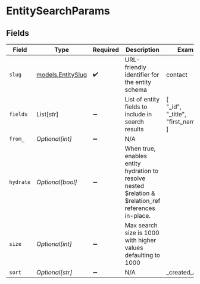 # EntitySearchParams


## Fields

| Field                                                                                                | Type                                                                                                 | Required                                                                                             | Description                                                                                          | Example                                                                                              |
| ---------------------------------------------------------------------------------------------------- | ---------------------------------------------------------------------------------------------------- | ---------------------------------------------------------------------------------------------------- | ---------------------------------------------------------------------------------------------------- | ---------------------------------------------------------------------------------------------------- |
| `slug`                                                                                               | [models.EntitySlug](../models/entityslug.md)                                                         | :heavy_check_mark:                                                                                   | URL-friendly identifier for the entity schema                                                        | contact                                                                                              |
| `fields`                                                                                             | List[*str*]                                                                                          | :heavy_minus_sign:                                                                                   | List of entity fields to include in search results                                                   | [<br/>"_id",<br/>"_title",<br/>"first_name"<br/>]                                                    |
| `from_`                                                                                              | *Optional[int]*                                                                                      | :heavy_minus_sign:                                                                                   | N/A                                                                                                  |                                                                                                      |
| `hydrate`                                                                                            | *Optional[bool]*                                                                                     | :heavy_minus_sign:                                                                                   | When true, enables entity hydration to resolve nested $relation & $relation_ref references in-place. |                                                                                                      |
| `size`                                                                                               | *Optional[int]*                                                                                      | :heavy_minus_sign:                                                                                   | Max search size is 1000 with higher values defaulting to 1000                                        |                                                                                                      |
| `sort`                                                                                               | *Optional[str]*                                                                                      | :heavy_minus_sign:                                                                                   | N/A                                                                                                  | _created_at:desc                                                                                     |